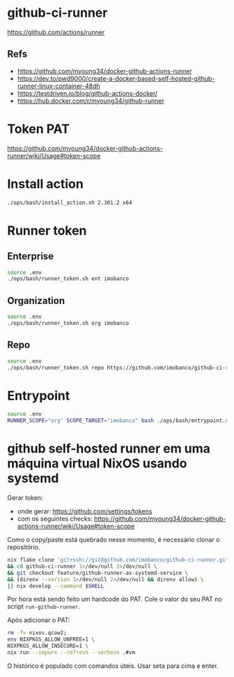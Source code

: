 # github-ci-runner

https://github.com/actions/runner

## Refs
- https://github.com/myoung34/docker-github-actions-runner
- https://dev.to/pwd9000/create-a-docker-based-self-hosted-github-runner-linux-container-48dh
- https://testdriven.io/blog/github-actions-docker/
- https://hub.docker.com/r/myoung34/github-runner



# Token PAT

https://github.com/myoung34/docker-github-actions-runner/wiki/Usage#token-scope

# Install action
```bash
./ops/bash/install_action.sh 2.301.2 x64
```

# Runner token
## Enterprise
```bash
source .env
./ops/bash/runner_token.sh ent imobanco
```

## Organization
```bash
source .env
./ops/bash/runner_token.sh org imobanco
```

## Repo
```bash
source .env
./ops/bash/runner_token.sh repo https://github.com/imobanco/github-ci-runner
```

# Entrypoint
```bash
source .env
RUNNER_SCOPE="org" SCOPE_TARGET="imobanco" bash ./ops/bash/entrypoint.sh
```


# github self-hosted runner em uma máquina virtual NixOS usando systemd


Gerar token:
- onde gerar: https://github.com/settings/tokens
- com os seguintes checks: https://github.com/myoung34/docker-github-actions-runner/wiki/Usage#token-scope


Como o copy/paste está quebrado nesse momento, é necessário
clonar o repositório.
```bash
nix flake clone 'git+ssh://git@github.com/imobanco/github-ci-runner.git' --dest github-ci-runner \
&& cd github-ci-runner 1>/dev/null 2>/dev/null \
&& git checkout feature/github-runner-as-systemd-service \
&& (direnv --version 1>/dev/null 2>/dev/null && direnv allow) \
|| nix develop --command $SHELL
```


Por hora está sendo feito um hardcode do PAT. 
Cole o valor do seu PAT no script `run-github-runner`.


Após adicionar o PAT:
```bash
rm -fv nixos.qcow2;  
env NIXPKGS_ALLOW_UNFREE=1 \
NIXPKGS_ALLOW_INSECURE=1 \
nix run --impure --refresh --verbose .#vm
```

O histórico é populado com comandos úteis.
Usar seta para cima e enter.


